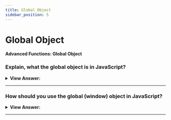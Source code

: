 ```yaml
---
title: Global Object
sidebar_position: 5
---
```


# Global Object

**Advanced Functions: Global Object**

<head>
  <title>Global Object - JavaScript Interview Questions & Answers</title>
  <meta charSet="utf-8" />
</head>

### Explain, what the global object is in JavaScript?

<details>
  <summary><strong>View Answer:</strong></summary>
  <div>
  <div><strong>Interview Response:</strong> A global object is an object that always exists in the global scope. In JavaScript, there is always a global object defined. In a web browser, when scripts create global variables defined with the var keyword, they are created as members of the global object.
</div><br />
  <div><strong className="codeExample">Code Example:</strong><br /><br />

  <div></div>

```js
alert("Hello");
// is the same as
window.alert("Hello");

var foo = "foobar";
foo === window.foo; // Returns: true

function greeting() {
   console.log("Hi!");
}

window.greeting(); // It is the same as the normal invoking: greeting();

// The global function greeting was stored in the window object, like this:
greeting: function greeting() {
   console.log("Hi!");
}
```

:::note
(In Node.js this is not the case.) The global object's interface depends on the execution context in which the script is running.
:::

  </div>
  </div>
</details>

---

### How should you use the global (window) object in JavaScript?

<details>
  <summary><strong>View Answer:</strong></summary>
  <div>
   <div><strong>Interview Response:</strong> Using global variables is generally discouraged. There should be as few global variables as possible. The code design where a function gets “input” variables and produces certain “outcome” is clearer, less prone to errors and easier to test than if it uses outer or global variables. You can also use the global object to test for support of modern language features. This commonly done in Polyfills to ensure that user interaction results in an equitable response.
  </div><br />
  <div><strong className="codeExample">Code Example:</strong><br /><br />

  <div></div>

```js
if (!window.Promise) {
  alert("Your browser is really old!");
}

if (!window.Promise) {
  window.Promise = ... // custom implementation of the modern language feature
}
```

  </div>
  </div>
</details>

---
